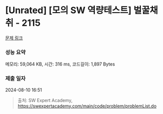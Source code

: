 # [Unrated] [모의 SW 역량테스트] 벌꿀채취 - 2115 

[문제 링크](https://swexpertacademy.com/main/code/problem/problemDetail.do?contestProbId=AV5V4A46AdIDFAWu) 

### 성능 요약

메모리: 59,064 KB, 시간: 316 ms, 코드길이: 1,897 Bytes

### 제출 일자

2024-08-10 16:51



> 출처: SW Expert Academy, https://swexpertacademy.com/main/code/problem/problemList.do